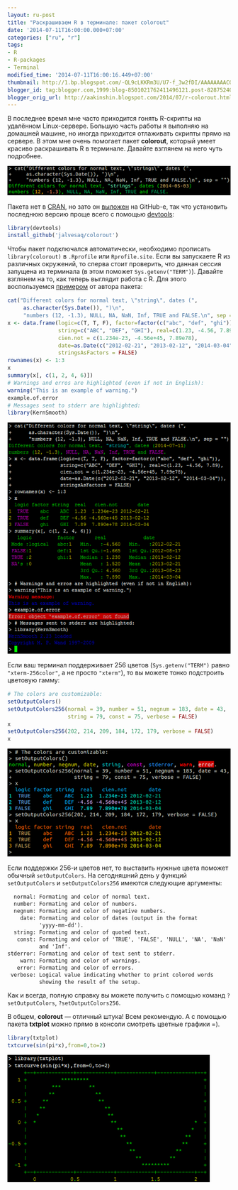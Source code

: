 ```yaml
---
layout: ru-post
title: "Раскрашиваем R в терминале: пакет colorout"
date: '2014-07-11T16:00:00.000+07:00'
categories: ["ru", "r"]
tags:
- R
- R-packages
- Terminal
modified_time: '2014-07-11T16:00:16.449+07:00'
thumbnail: http://1.bp.blogspot.com/-QL9cLKKRm3U/U7-f_3w2fDI/AAAAAAAACO4/hpRJ5Hj8V6A/s72-c/screen1.png
blogger_id: tag:blogger.com,1999:blog-8501021762411496121.post-8287524006831594922
blogger_orig_url: http://aakinshin.blogspot.com/2014/07/r-colorout.html
---
```



В последнее время мне часто приходится гонять R-скрипты на удалённом Linux-сервере. Большую часть работы я выполняю на домашней машине, но иногда приходится отлаживать скрипты прямо на сервере. В этом мне очень помогает пакет **colorout**, который умеет красиво раскрашивать R в терминале. Давайте взглянем на него чуть подробнее.

<p class="center">
  <img src="/img/posts/r/colorout/screen1.png" />
</p>

<!--more-->

Пакета нет в [CRAN](http://cran.r-project.org/), но зато он [выложен]("https://github.com/jalvesaq/colorout) на GitHub-е, так что установить последнюю версию проще всего с помощью [devtools](http://cran.r-project.org/web/packages/devtools/index.html):

``` r
library(devtools)
install_github('jalvesaq/colorout')
```

Чтобы пакет подключался автоматически, необходимо прописать `library(colorout)` в `.Rprofile` или `Rprofile.site`. Если вы запускаете R из различных окружений, то сперва стоит проверить, что данная сессия запущена из терминала (в этом поможет `Sys.getenv("TERM")`). Давайте взглянем на то, как теперь выглядит работа с R. Для этого воспользуемся [примером](http://www.lepem.ufc.br/jaa/colorout.html) от автора пакета:

``` r
cat("Different colors for normal text, \"string\", dates (",
     as.character(Sys.Date()), ")\n",
     "numbers (12, -1.3), NULL, NA, NaN, Inf, TRUE and FALSE.\n", sep = "")
x <- data.frame(logic=c(T, T, F), factor=factor(c("abc", "def", "ghi")),
                string=c("ABC", "DEF", "GHI"), real=c(1.23, -4.56, 7.89),
                cien.not = c(1.234e-23, -4.56e+45, 7.89e78),
                date=as.Date(c("2012-02-21", "2013-02-12", "2014-03-04")),
                stringsAsFactors = FALSE)
rownames(x) <- 1:3
x
summary(x[, c(1, 2, 4, 6)])
# Warnings and erros are highlighted (even if not in English):
warning("This is an example of warning.")
example.of.error
# Messages sent to stderr are highlighted:
library(KernSmooth)
```

<p class="center">
  <img src="/img/posts/r/colorout/screen2.png" />
</p>

Если ваш терминал поддерживает 256 цветов (`Sys.getenv("TERM")` равно `"xterm-256color"`, а не просто `"xterm"`), то вы можете тонко подстроить цветовую гамму:

``` r
# The colors are customizable:
setOutputColors()
setOutputColors256(normal = 39, number = 51, negnum = 183, date = 43,
                   string = 79, const = 75, verbose = FALSE)
x
setOutputColors256(202, 214, 209, 184, 172, 179, verbose = FALSE)
x
```

<p class="center">
  <img src="/img/posts/r/colorout/screen3.png" />
</p>

Если поддержки 256-и цветов нет, то выставить нужные цвета поможет обычный `setOutputColors`. На сегодняшний день у функций `setOutputColors` и `setOutputColors256`
имеются следующие аргументы:

```
  normal: Formating and color of normal text.
  number: Formating and color of numbers.
  negnum: Formating and color of negative numbers.
    date: Formating and color of dates (output in the format
          'yyyy-mm-dd').
  string: Formating and color of quoted text.
   const: Formating and color of 'TRUE', 'FALSE', 'NULL', 'NA', 'NaN'
          and 'Inf'.
stderror: Formating and color of text sent to stderr.
    warn: Formating and color of warnings.
   error: Formating and color of errors.
 verbose: Logical value indicating whether to print colored words
          showing the result of the setup.
```

Как и всегда, полную справку вы можете получить с помощью команд `?setOutputColors`, `?setOutputColors256`.

В общем, **colorout** — отличный штука! Всем рекомендую. А с помощью пакета **txtplot** можно прямо в консоли смотреть цветные графики =).

``` r
library(txtplot)
txtcurve(sin(pi*x),from=0,to=2)
```

<p class="center">
  <img src="/img/posts/r/colorout/screen4.png" />
</p>
